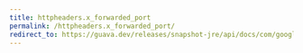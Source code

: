 ```yaml
---
title: httpheaders.x_forwarded_port
permalink: /httpheaders.x_forwarded_port/
redirect_to: https://guava.dev/releases/snapshot-jre/api/docs/com/google/common/net/HttpHeaders.html#X_FORWARDED_PORT
---
```

